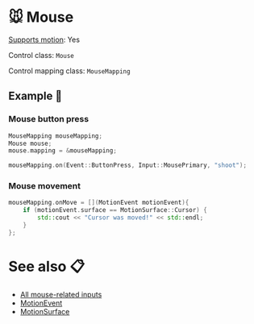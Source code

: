 # 🐭 Mouse

[Supports motion](../getting-started/motion-controls.md): Yes

Control class: ``Mouse``

Control mapping class: ```MouseMapping```

## Example 🎉

### Mouse button press

````c++
MouseMapping mouseMapping;
Mouse mouse;
mouse.mapping = &mouseMapping;

mouseMapping.on(Event::ButtonPress, Input::MousePrimary, "shoot");
````

### Mouse movement

````c++
mouseMapping.onMove = [](MotionEvent motionEvent){
    if (motionEvent.surface == MotionSurface::Cursor) {
        std::cout << "Cursor was moved!" << std::endl;
    }
};
````

# See also 📋

- [All mouse-related inputs](../misc/enums-inputs.md)
- [MotionEvent](../misc/motion-event.md)
- [MotionSurface](../misc/motion-surface.md)
